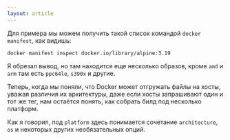 ```yaml
---
layout: article
---
```


Для примера мы можем получить такой список командой `docker manifest`, как видишь:

```
docker manifest inspect docker.io/library/alpine:3.19
```

Я обрезал вывод, но там находится еще несколько образов, кроме `amd` и `arm` там есть `ppc64le`, `s390x` и другие.

Теперь, когда мы поняли, что Docker может отгружать файлы на хосты, уважая различия их архитектуры, даже если хосты запрашивают один и тот же тег, нам остаётся понять, как собрать билд под несколько платформ. 

Как я говорил, под `platform` здесь понимается сочетание `architecture`, `os` и некоторых других необязательных опций.
